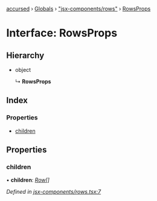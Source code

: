 [accursed](../README.md) › [Globals](../globals.md) › ["jsx-components/rows"](../modules/_jsx_components_rows_.md) › [RowsProps](_jsx_components_rows_.rowsprops.md)

# Interface: RowsProps

## Hierarchy

* object

  ↳ **RowsProps**

## Index

### Properties

* [children](_jsx_components_rows_.rowsprops.md#children)

## Properties

###  children

• **children**: *[Row](../classes/_jsx_components_rows_.row.md)[]*

*Defined in [jsx-components/rows.tsx:7](https://github.com/cancerberoSgx/accursed/blob/468bf3c/src/jsx-components/rows.tsx#L7)*
